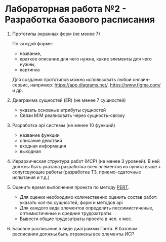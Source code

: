 Лабораторная работа №2 - Разработка базового расписания
=======================================================
 1) Прототипы экранных форм (не менее 7)
    
    По каждой форме: 
    - название, 
    - краткое описание для чего нужна, какие элементы для чего нужны, 
    - картинка
    
    Для создания прототипов можно использовать любой онлайн-сервис, например: https://app.diagrams.net/, https://www.figma.com/ и др.

2) Диаграмма сущностей (ER) (не менее 7 сущностей)
    - указать основные атрибуты сущностей
    - Связи М:М реализовать через сущность-связку
       
3) Разработка api системы (не менее 10 функций)
    - название функции
    - описание действий
    - входная информация
    - выходная

4) Иерархическая структура работ (ИСР)
  (не менее 3 уровней). В ней должны быть указана разработка всех элементов из пункта выше + сопутсвующие работы (разработка ТЗ, приемо-сдаточные испытания и т.д.)
  
5) Оценить время выполнения проекта по методу [PERT](http://citforum.ru/SE/project/arkhipenkov_lectures/11.shtml). 
    - Для оценки необходимо количественно оценить состав работ: указать кол-во сущностей, форм и методов api
    - Для каждого вида элементов определить пессимистиченые, оптимистиченые и средние трудозатраты    
    - Вывести общие трудозатраты проекта в чел. x мес.
  
6) Базовое расписание в виде диаграммы Ганта. В базовом расписании должны быть отражены все элементы ИСР
